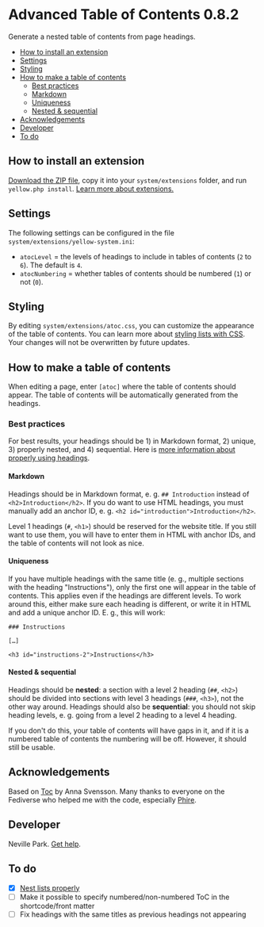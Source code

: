 # Advanced Table of Contents 0.8.2

Generate a nested table of contents from page headings.

* [How to install an extension](#how-to-install-an-extension)  
* [Settings](#settings)  
* [Styling](#styling)  
* [How to make a table of contents](#how-to-make-a-table-of-contents) 
  * [Best practices](#best-practices)  
   - [Markdown](#markdown)  
   - [Uniqueness](#uniqueness)  
   - [Nested & sequential](#nested-sequential)  
* [Acknowledgements](#acknowledgements)  
* [Developer](#developer)  
* [To do](#to-do)

## How to install an extension

[Download the ZIP file](https://github.com/nevillepark/yellow-atoc/archive/main.zip), copy it into your `system/extensions` folder, and run `yellow.php install`. [Learn more about extensions.](https://github.com/annaesvensson/yellow-update)

## Settings

The following settings can be configured in the file `system/extensions/yellow-system.ini`:

- `atocLevel` = the levels of headings to include in tables of contents (`2` to `6`). The default is `4`.  
- `atocNumbering` = whether tables of contents should be numbered (`1`) or not (`0`).

## Styling

By editing `system/extensions/atoc.css`, you can customize the appearance of the table of contents. You can learn more about [styling lists with CSS](https://developer.mozilla.org/en-US/docs/Learn/CSS/Styling_text/Styling_lists). Your changes will not be overwritten by future updates.

## How to make a table of contents

When editing a page, enter `[atoc]` where the table of contents should appear. The table of contents will be automatically generated from the headings.

### Best practices

For best results, your headings should be 1) in Markdown format, 2) unique, 3) properly nested, and 4) sequential. Here is [more information about properly using headings](https://www.a11yproject.com/posts/how-to-accessible-heading-structure/#best-practices-summarized). 

#### Markdown

Headings should be in Markdown format, e. g. `## Introduction` instead of `<h2>Introduction</h2>`. If you do want to use HTML headings, you must manually add an anchor ID, e. g. `<h2 id="introduction">Introduction</h2>`.

Level 1 headings (`#`, `<h1>`) should be reserved for the website title. If you still want to use them, you will have to enter them in HTML with anchor IDs, and the table of contents will not look as nice. 

#### Uniqueness

If you have multiple headings with the same title (e. g., multiple sections with the heading "Instructions"), only the first one will appear in the table of contents. This applies even if the headings are different levels. To work around this, either make sure each heading is different, or write it in HTML and add a unique anchor ID. E. g., this will work:

```
### Instructions  
  
[…]  
  
<h3 id="instructions-2">Instructions</h3>  
```

#### Nested & sequential

Headings should be **nested**: a section with a level 2 heading (`##`, `<h2>`) should be divided into sections with level 3 headings (`###`, `<h3>`), not the other way around. Headings should also be **sequential**: you should not skip heading levels, e. g. going from a level 2 heading to a level 4 heading. 

If you don't do this, your table of contents will have gaps in it, and if it is a numbered table of contents the numbering will be off. However, it should still be usable. 

## Acknowledgements

Based on [Toc](https://github.com/annaesvensson/yellow-toc/) by Anna Svensson. Many thanks to everyone on the Fediverse who helped me with the code, especially [Phire](https://phire.place/@phire). 

## Developer

Neville Park. [Get help](https://datenstrom.se/yellow/help/).

## To do

- [x] [Nest lists properly](https://stackoverflow.com/questions/5899337/proper-way-to-make-html-nested-list)  
- [ ] Make it possible to specify numbered/non-numbered ToC in the shortcode/front matter  
- [ ] Fix headings with the same titles as previous headings not appearing
